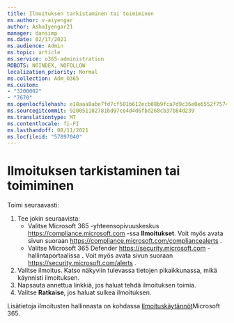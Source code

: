 ```yaml
---
title: Ilmoituksen tarkistaminen tai toimiminen
ms.author: v-aiyengar
author: AshaIyengar21
manager: dansimp
ms.date: 02/17/2021
ms.audience: Admin
ms.topic: article
ms.service: o365-administration
ROBOTS: NOINDEX, NOFOLLOW
localization_priority: Normal
ms.collection: Adm_O365
ms.custom:
- "3200002"
- "7670"
ms.openlocfilehash: e18aaa8abe7fd7cf501b612ecb08b9fca7d9c36e0e6552f75742beb770063e93
ms.sourcegitcommit: 920051182781bd97ce4d4d6fbd268cb37b84d239
ms.translationtype: MT
ms.contentlocale: fi-FI
ms.lasthandoff: 08/11/2021
ms.locfileid: "57897040"
---
```

# <a name="review-or-act-on-an-alert"></a>Ilmoituksen tarkistaminen tai toimiminen

Toimi seuraavasti:

1. Tee jokin seuraavista:
   - Valitse Microsoft 365 -yhteensopivuuskeskus <https://compliance.microsoft.com> -ssa **Ilmoitukset**. Voit myös avata sivun suoraan <https://compliance.microsoft.com/compliancealerts> .
   - Valitse Microsoft 365 Defender <https://security.microsoft.com> -hallintaportaalissa **.** Voit myös avata sivun suoraan <https://security.microsoft.com/alerts> .
2. Valitse ilmoitus. Katso näkyviin tulevassa tietojen pikaikkunassa, mikä käynnisti ilmoituksen.
3. Napsauta annettua linkkiä, jos haluat tehdä ilmoituksen toimia.
4. Valitse **Ratkaise**, jos haluat sulkea ilmoituksen.

Lisätietoja ilmoitusten hallinnasta on kohdassa [Ilmoituskäytännöt](https://docs.microsoft.com/microsoft-365/compliance/alert-policies)Microsoft 365.
